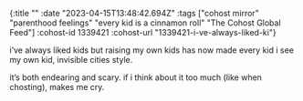 {:title ""
 :date "2023-04-15T13:48:42.694Z"
 :tags ["cohost mirror" "parenthood feelings" "every kid is a cinnamon roll" "The Cohost Global Feed"]
 :cohost-id 1339421
 :cohost-url "1339421-i-ve-always-liked-ki"}

i’ve always liked kids but raising my own kids has now made every kid i see my own kid, invisible cities style.

it’s both endearing and scary. if i think about it too much (like when chosting), makes me cry.